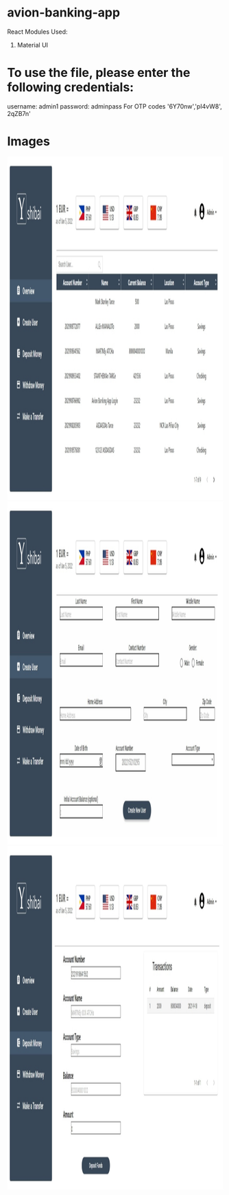 # avion-banking-app

React Modules Used:

1. Material UI

# To use the file, please enter the following credentials:

username: admin1
password: adminpass
For OTP codes
'6Y70nw','pI4vW8', 2qZB7n'

# Images

<p align="center">
  <img src="./banking-app/Pictures/Banking%20App.jpeg" width="700" height="800" alt="Picture1">
  <img src="./banking-app/Pictures/Banking%20App2.jpeg" width="700" height="800" alt="Picture2">
  <img src="./banking-app/Pictures/Banking%20App3.jpeg" width="700" height="800" alt="Picture3">

</p>
